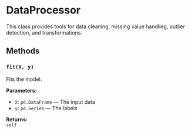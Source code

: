 # DataProcessor

This class provides tools for data cleaning, missing value handling, outlier detection, and transformations.

## Methods

### `fit(X, y)`
Fits the model.

**Parameters:**

- `X`: `pd.DataFrame` — The input data
- `y`: `pd.Series` — The labels

**Returns:**  
`self`
